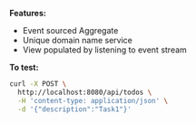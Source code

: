 **Features:**
* Event sourced Aggregate
* Unique domain name service
* View populated by listening to event stream 

**To test:**

```bash
curl -X POST \
  http://localhost:8080/api/todos \
  -H 'content-type: application/json' \
  -d '{"description":"Task1"}'
```
